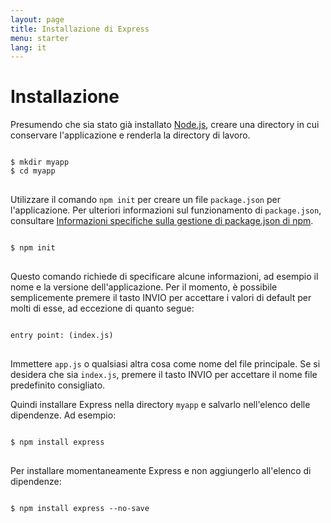 ```yaml
---
layout: page
title: Installazione di Express
menu: starter
lang: it
---
```


# Installazione

Presumendo che sia stato già installato [Node.js](https://nodejs.org/), creare una directory in cui conservare l'applicazione e renderla la directory di lavoro.

<pre>
<code class="language-sh" translate="no">
$ mkdir myapp
$ cd myapp
</code>
</pre>

Utilizzare il comando `npm init` per creare un file `package.json` per l'applicazione.
Per ulteriori informazioni sul funzionamento di `package.json`, consultare [Informazioni specifiche sulla gestione di package.json di npm](https://docs.npmjs.com/files/package.json).

<pre>
<code class="language-sh" translate="no">
$ npm init
</code>
</pre>

Questo comando richiede di specificare alcune informazioni, ad esempio il nome e la versione dell'applicazione.
Per il momento, è possibile semplicemente premere il tasto INVIO per accettare i valori di default per molti di esse, ad eccezione di quanto segue:

<pre>
<code class="language-sh" translate="no">
entry point: (index.js)
</code>
</pre>

Immettere `app.js` o qualsiasi altra cosa come nome del file principale. Se si desidera che sia `index.js`, premere il tasto INVIO per accettare il nome file predefinito consigliato.

Quindi installare Express nella directory `myapp` e salvarlo nell'elenco delle dipendenze. Ad esempio:

<pre>
<code class="language-sh" translate="no">
$ npm install express
</code>
</pre>

Per installare momentaneamente Express e non aggiungerlo all'elenco di dipendenze:

<pre>
<code class="language-sh" translate="no">
$ npm install express --no-save
</code>
</pre>


